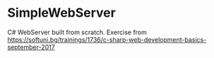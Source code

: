 # SimpleWebServer
C# WebServer built from scratch. Exercise from https://softuni.bg/trainings/1736/c-sharp-web-development-basics-september-2017
